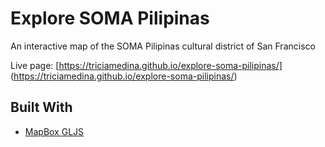 # Explore SOMA Pilipinas
An interactive map of the SOMA Pilipinas cultural district of San Francisco

Live page: [https://triciamedina.github.io/explore-soma-pilipinas/] (https://triciamedina.github.io/explore-soma-pilipinas/)

## Built With
- [MapBox GLJS](https://docs.mapbox.com/mapbox-gl-js/overview/)
